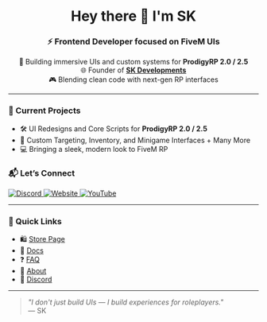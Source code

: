 <h1 align="center">Hey there 👋 I'm SK</h1>
<h3 align="center">⚡ Frontend Developer focused on FiveM UIs</h3>

<p align="center">
  🔧 Building immersive UIs and custom systems for <strong>ProdigyRP 2.0 / 2.5</strong>  
  <br>
  🌐 Founder of <a href="https://sk-developments.com" target="_blank"><strong>SK Developments</strong></a>
  <br>
  🎮 Blending clean code with next-gen RP interfaces
</p>

---

### 🚀 Current Projects
- 🛠️ UI Redesigns and Core Scripts for **ProdigyRP 2.0 / 2.5**
- 🎯 Custom Targeting, Inventory, and Minigame Interfaces + Many More
- 💻 Bringing a sleek, modern look to FiveM RP

### 📬 Let’s Connect
<p align="left">
  <a href="https://sk-developments.com/discord" target="_blank">
    <img src="https://img.shields.io/badge/Join%20Our%20Discord-5865F2?style=for-the-badge&logo=discord&logoColor=white" alt="Discord" />
  </a>
  <a href="https://sk-developments.com" target="_blank">
    <img src="https://img.shields.io/badge/Visit%20My%20Store-000000?style=for-the-badge&logo=google-chrome&logoColor=white" alt="Website" />
  </a>
  <a href="https://sk-developments.com/youtube" target="_blank">
    <img src="https://img.shields.io/badge/YouTube-SK%20Developments-FF0000?style=for-the-badge&logo=youtube&logoColor=white" alt="YouTube" />
  </a>
</p>

---

### 📎 Quick Links
- 🛍️ [Store Page](https://sk-developments.com)
- 🧠 [Docs](https://sk-developments.com/docs)
- ❓ [FAQ](https://sk-developments.com/faq)
- 👤 [About](https://sk-developments.com/about)
- 🔗 [Discord](https://sk-developments.com/discord)

---

> *"I don't just build UIs — I build experiences for roleplayers."*  
> — SK
